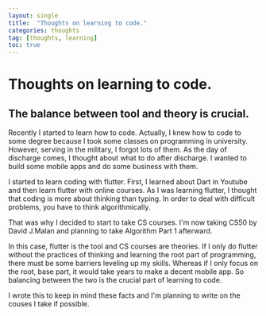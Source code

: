```yaml
---
layout: single
title:  "Thoughts on learning to code."
categories: thoughts
tag: [thoughts, learning]
toc: true
---
```


# Thoughts on learning to code.
## The balance between tool and theory is crucial.
Recently I started to learn how to code. 
Actually, I knew how to code to some degree because I took some classes on programming in university.
However, serving in the military, I forgot lots of them.
As the day of discharge comes, I thought about what to do after discharge.
I wanted to build some mobile apps and do some business with them.  

I started to learn coding with flutter. 
First, I learned about Dart in Youtube and then learn flutter with online courses.
As I was learning flutter, I thought that coding is more about thinking than typing.
In order to deal with difficult problems, you have to think algorithmically.  

That was why I decided to start to take CS courses.
I'm now taking CS50 by David J.Malan and planning to take Algorithm Part 1 afterward.  

In this case, flutter is the tool and CS courses are theories.
If I only do flutter without the practices of thinking and learning the root part of programming, there must be some barriers leveling up my skills.
Whereas if I only focus on the root, base part, it would take years to make a decent mobile app.
So balancing between the two is the crucial part of learning to code.  

I wrote this to keep in mind these facts and I'm planning to write on the couses I take if possible.
